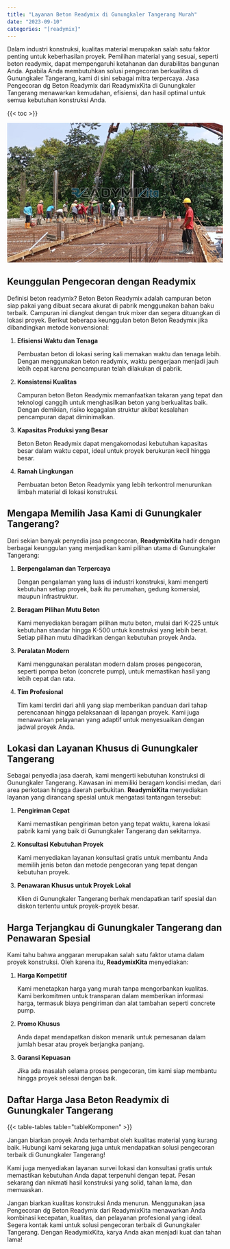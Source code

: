```yaml
---
title: "Layanan Beton Readymix di Gunungkaler Tangerang Murah"
date: "2023-09-10"
categories: "[readymix]"
---
```


Dalam industri konstruksi, kualitas material merupakan salah satu faktor penting untuk keberhasilan proyek. Pemilihan material yang sesuai, seperti beton readymix, dapat mempengaruhi ketahanan dan durabilitas bangunan Anda. Apabila Anda membutuhkan solusi pengecoran berkualitas di Gunungkaler Tangerang, kami di sini sebagai mitra terpercaya. Jasa Pengecoran dg Beton Readymix dari ReadymixKita di Gunungkaler Tangerang menawarkan kemudahan, efisiensi, dan hasil optimal untuk semua kebutuhan konstruksi Anda.

{{< toc >}}

![Layanan Beton Readymix di Gunungkaler Tangerang Murah](/images/readymix/cor-readymix-27.jpg)

## Keunggulan Pengecoran dengan Readymix

Definisi beton readymix? Beton Beton Readymix adalah campuran beton siap pakai yang dibuat secara akurat di pabrik menggunakan bahan baku terbaik. Campuran ini diangkut dengan truk mixer dan segera dituangkan di lokasi proyek. Berikut beberapa keunggulan beton Beton Readymix jika dibandingkan metode konvensional:

1. **Efisiensi Waktu dan Tenaga**

   Pembuatan beton di lokasi sering kali memakan waktu dan tenaga lebih. Dengan menggunakan beton readymix, waktu pengerjaan menjadi jauh lebih cepat karena pencampuran telah dilakukan di pabrik.

2. **Konsistensi Kualitas**

   Campuran beton Beton Readymix memanfaatkan takaran yang tepat dan teknologi canggih untuk menghasilkan beton yang berkualitas baik. Dengan demikian, risiko kegagalan struktur akibat kesalahan pencampuran dapat diminimalkan.

3. **Kapasitas Produksi yang Besar**

   Beton Beton Readymix dapat mengakomodasi kebutuhan kapasitas besar dalam waktu cepat, ideal untuk proyek berukuran kecil hingga besar.

4. **Ramah Lingkungan**

   Pembuatan beton Beton Readymix yang lebih terkontrol menurunkan limbah material di lokasi konstruksi.

## Mengapa Memilih Jasa Kami di Gunungkaler Tangerang?

Dari sekian banyak penyedia jasa pengecoran, **ReadymixKita** hadir dengan berbagai keunggulan yang menjadikan kami pilihan utama di Gunungkaler Tangerang:

1. **Berpengalaman dan Terpercaya**

   Dengan pengalaman yang luas di industri konstruksi, kami mengerti kebutuhan setiap proyek, baik itu perumahan, gedung komersial, maupun infrastruktur.

2. **Beragam Pilihan Mutu Beton**

   Kami menyediakan beragam pilihan mutu beton, mulai dari K-225 untuk kebutuhan standar hingga K-500 untuk konstruksi yang lebih berat. Setiap pilihan mutu dihadirkan dengan kebutuhan proyek Anda.

3. **Peralatan Modern**

   Kami menggunakan peralatan modern dalam proses pengecoran, seperti pompa beton (concrete pump), untuk memastikan hasil yang lebih cepat dan rata.

4. **Tim Profesional**

   Tim kami terdiri dari ahli yang siap memberikan panduan dari tahap perencanaan hingga pelaksanaan di lapangan proyek. Kami juga menawarkan pelayanan yang adaptif untuk menyesuaikan dengan jadwal proyek Anda.

## Lokasi dan Layanan Khusus di Gunungkaler Tangerang

Sebagai penyedia jasa daerah, kami mengerti kebutuhan konstruksi di Gunungkaler Tangerang. Kawasan ini memiliki beragam kondisi medan, dari area perkotaan hingga daerah perbukitan. **ReadymixKita** menyediakan layanan yang dirancang spesial untuk mengatasi tantangan tersebut:

1. **Pengiriman Cepat**

   Kami memastikan pengiriman beton yang tepat waktu, karena lokasi pabrik kami yang baik di Gunungkaler Tangerang dan sekitarnya.

2. **Konsultasi Kebutuhan Proyek**

   Kami menyediakan layanan konsultasi gratis untuk membantu Anda memilih jenis beton dan metode pengecoran yang tepat dengan kebutuhan proyek.

3. **Penawaran Khusus untuk Proyek Lokal**

   Klien di Gunungkaler Tangerang berhak mendapatkan tarif spesial dan diskon tertentu untuk proyek-proyek besar.

## Harga Terjangkau di Gunungkaler Tangerang dan Penawaran Spesial

Kami tahu bahwa anggaran merupakan salah satu faktor utama dalam proyek konstruksi. Oleh karena itu, **ReadymixKita** menyediakan:

1. **Harga Kompetitif**

   Kami menetapkan harga yang murah tanpa mengorbankan kualitas. Kami berkomitmen untuk transparan dalam memberikan informasi harga, termasuk biaya pengiriman dan alat tambahan seperti concrete pump.

2. **Promo Khusus**

   Anda dapat mendapatkan diskon menarik untuk pemesanan dalam jumlah besar atau proyek berjangka panjang.

3. **Garansi Kepuasan**

   Jika ada masalah selama proses pengecoran, tim kami siap membantu hingga proyek selesai dengan baik.

## Daftar Harga Jasa Beton Readymix di Gunungkaler Tangerang

{{< table-tables table="tableKomponen" >}}

Jangan biarkan proyek Anda terhambat oleh kualitas material yang kurang baik. Hubungi kami sekarang juga untuk mendapatkan solusi pengecoran terbaik di Gunungkaler Tangerang!

Kami juga menyediakan layanan survei lokasi dan konsultasi gratis untuk memastikan kebutuhan Anda dapat terpenuhi dengan tepat. Pesan sekarang dan nikmati hasil konstruksi yang solid, tahan lama, dan memuaskan.

Jangan biarkan kualitas konstruksi Anda menurun. Menggunakan jasa Pengecoran dg Beton Readymix dari ReadymixKita menawarkan Anda kombinasi kecepatan, kualitas, dan pelayanan profesional yang ideal. Segera kontak kami untuk solusi pengecoran terbaik di Gunungkaler Tangerang. Dengan ReadymixKita, karya Anda akan menjadi kuat dan tahan lama!